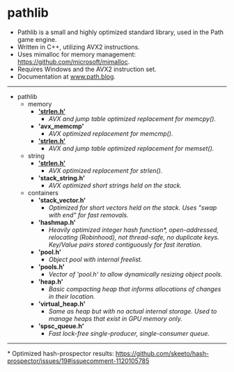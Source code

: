 # pathlib

* Pathlib is a small and highly optimized standard library, used in the Path game engine.
* Written in C++, utilizing AVX2 instructions.
* Uses mimalloc for memory management: https://github.com/microsoft/mimalloc.
* Requires Windows and the AVX2 instruction set.
* Documentation at www.path.blog.

---------------------------

- pathlib
  - memory
    - <b>['strlen.h'](https://path.blog/docs/memcpy.html)</b>
      - <i>AVX and jump table optimized replacement for memcpy().</i>
    - <b>'avx_memcmp'</b>
      - <i>AVX optimized replacement for memcmp().</i>
    - <b>['strlen.h'](https://path.blog/docs/memset.html)</b>
      - <i>AVX and jump table optimized replacement for memset().</i>
  - string
    - <b>['strlen.h'](https://path.blog/docs/strlen.html)</b>
      - <i>AVX optimized replacement for strlen().</i>
    - <b>'stack_string.h'</b>
      - <i>AVX optimized short strings held on the stack.</i>
  - containers
    - <b>'stack_vector.h'</b>
      - <i>Optimized for short vectors held on the stack. Uses "swap with end" for fast removals.</b></i>
    - <b>'hashmap.h'</b>
      - <i>Heavily optimized integer hash function*, open-addressed, relocating (Robinhood), not thread-safe, no duplicate keys. Key/Value pairs stored contiguously for fast iteration.</i>
    - <b>'pool.h'</b>
      - <i>Object pool with internal freelist.</i>
    - <b>'pools.h'</b>
      - <i>Vector of 'pool.h' to allow dynamically resizing object pools.</i>
    - <b>'heap.h'</b>
      - <i>Basic compacting heap that informs allocations of changes in their location.</i>
    - <b>'virtual_heap.h'</b>
      - <i>Same as heap but with no actual internal storage. Used to manage heaps that exist in GPU memory only.</i>
    - <b>'spsc_queue.h'</b>
      - <i>Fast lock-free single-producer, single-consumer queue.</i>

---------------------------

\* Optimized hash-prospector results: https://github.com/skeeto/hash-prospector/issues/19#issuecomment-1120105785
